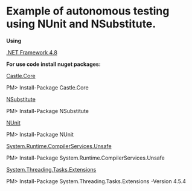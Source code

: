# Example of autonomous testing using NUnit and NSubstitute.

**Using**

[.NET Framework 4.8](https://dotnet.microsoft.com/download/dotnet-framework/net48)

**For use code install nuget packages:**

[Castle.Core](https://www.nuget.org/packages/Castle.Core/)

PM> Install-Package Castle.Core

[NSubstitute](https://www.nuget.org/packages/NSubstitute/)

PM> Install-Package NSubstitute

[NUnit](https://www.nuget.org/packages/NUnit/)

PM> Install-Package NUnit

[System.Runtime.CompilerServices.Unsafe](https://www.nuget.org/packages/System.Runtime.CompilerServices.Unsafe/)

PM> Install-Package System.Runtime.CompilerServices.Unsafe

[System.Threading.Tasks.Extensions](https://www.nuget.org/packages/System.Threading.Tasks.Extensions/)

PM> Install-Package System.Threading.Tasks.Extensions -Version 4.5.4


